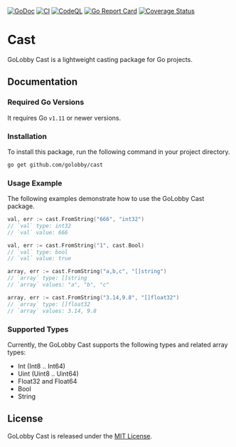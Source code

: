 [![GoDoc](https://godoc.org/github.com/golobby/cast?status.svg)](https://godoc.org/github.com/golobby/cast)
[![CI](https://github.com/golobby/cast/actions/workflows/ci.yml/badge.svg)](https://github.com/golobby/cast/actions/workflows/ci.yml)
[![CodeQL](https://github.com/golobby/cast/workflows/CodeQL/badge.svg)](https://github.com/golobby/cast/actions?query=workflow%3ACodeQL)
[![Go Report Card](https://goreportcard.com/badge/github.com/golobby/cast)](https://goreportcard.com/report/github.com/golobby/cast)
[![Coverage Status](https://coveralls.io/repos/github/golobby/cast/badge.svg)](https://coveralls.io/github/golobby/cast?branch=master)

# Cast
GoLobby Cast is a lightweight casting package for Go projects.

## Documentation

### Required Go Versions
It requires Go `v1.11` or newer versions.

### Installation
To install this package, run the following command in your project directory.

```bash
go get github.com/golobby/cast
```

### Usage Example
The following examples demonstrate how to use the GoLobby Cast package.

```go
val, err := cast.FromString("666", "int32")
// `val` type: int32
// `val` value: 666
```

```go
val, err := cast.FromString("1", cast.Bool)
// `val` type: bool
// `val` value: true
```

```go
array, err := cast.FromString("a,b,c", "[]string")
// `array` type: []string
// `array` values: "a", "b", "c"
```

```go
array, err := cast.FromString("3.14,9.8", "[]float32")
// `array` type: []float32
// `array` values: 3.14, 9.8
```

### Supported Types
Currently, the GoLobby Cast supports the following types and related array types:
* Int (Int8 .. Int64)
* Uint (Uint8 .. Uint64)
* Float32 and Float64
* Bool
* String

## License
GoLobby Cast is released under the [MIT License](http://opensource.org/licenses/mit-license.php).
